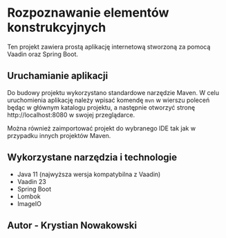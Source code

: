 # Rozpoznawanie elementów konstrukcyjnych

Ten projekt zawiera prostą aplikację internetową stworzoną za pomocą Vaadin oraz Spring Boot.

## Uruchamianie aplikacji

Do budowy projektu wykorzystano standardowe narzędzie Maven.
W celu uruchomienia aplikację należy wpisać komendę `mvn` w wierszu poleceń będąc w głównym katalogu projektu, a następnie otworzyć stronę http://localhost:8080 w swojej przeglądarce.

Można również zaimportować projekt do wybranego IDE tak jak w przypadku innych projektów Maven.

## Wykorzystane narzędzia i technologie
- Java 11 (najwyższa wersja kompatybilna z Vaadin)
- Vaadin 23
- Spring Boot
- Lombok
- ImageIO

## Autor - Krystian Nowakowski